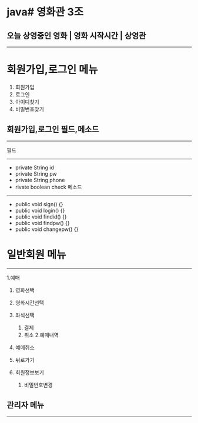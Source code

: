 # java# 영화관 3조
## 오늘 상영중인 영화 | 영화 시작시간 |  상영관
---
# 회원가입,로그인 메뉴
1. 회원가입
2. 로그인
3. 아이디찾기
4. 비밀번호찾기

## 회원가입,로그인 필드,메소드
---
필드
***
* private String id
* private String pw
* private String phone
* rivate boolean check
메소드
***
* public void sign() {}
* public void login() {}
* public void findid() {}
* public void findpw() {}
* public void changepw() {}

# 일반회원 메뉴
---
1.예매
   1. 영화선택
   2. 영화시간선택
   3. 좌석선택
         1. 결제
         2. 취소
2.예매내역
   1. 예메취소
   2. 뒤로가기

3. 회원정보보기 
    1. 비밀번호변경

## 관리자 메뉴
---

